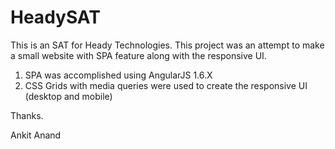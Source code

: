 # HeadySAT
This is an SAT for Heady Technologies.
This project was an attempt to make a small website with SPA feature along with the responsive UI.
1) SPA was accomplished using AngularJS 1.6.X
2) CSS Grids with media queries were used to create the responsive UI (desktop and mobile)

Thanks.

Ankit Anand
